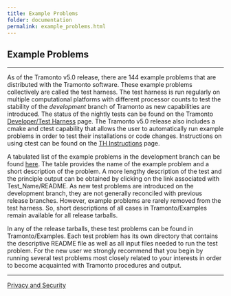 ```yaml
---
title: Example Problems
folder: documentation
permalink: example_problems.html
---
```


## Example Problems

***

As of the Tramonto v5.0 release, there are 144 example problems that are distributed with the Tramonto software. 
These example problems collectively are called the test harness. 
The test harness is run regularly on multiple computational platforms with different processor counts to test the stability of the _development_ branch of Tramonto as new capabilities are introduced. 
The status of the nightly tests can be found on the Tramonto [Developer/Test Harness](test_harness.html) page. 
The Tramonto v5.0 release also includes a cmake and ctest capability that allows the user to automatically run example problems in order to test their installations or code changes. 
Instructions on using ctest can be found on the [TH Instructions](test_harness_instructions.html) page.

A tabulated list of the example problems in the development branch can be found [here](tabulated_examples.html). 
The table provides the name of the example problem and a short description of the problem. 
A more lengthy description of the test and the principle output can be obtained by clicking on the link associated with Test_Name/README. 
As new test problems are introduced on the development branch, they are not generally reconciled with previous release branches. However, example problems are rarely removed from the test harness. 
So, short descriptions of all cases in Tramonto/Examples remain available for all release tarballs.

In any of the release tarballs, these test problems can be found in Tramonto/Examples. 
Each test problem has its own directory that contains the descriptive README file as well as all input files needed to run the test problem. 
For the new user we strongly recommend that you begin by running several test problems most closely related to your interests in order to become acquainted with Tramonto procedures and output.

***

<a href="http://www.sandia.gov/general/privacy-security/index.html">Privacy and Security</a>  